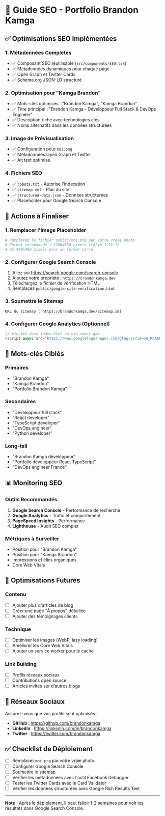 # 🚀 Guide SEO - Portfolio Brandon Kamga

## ✅ Optimisations SEO Implémentées

### 1. **Métadonnées Complètes**
- ✅ Composant SEO réutilisable (`src/components/SEO.tsx`)
- ✅ Métadonnées dynamiques pour chaque page
- ✅ Open Graph et Twitter Cards
- ✅ Schema.org JSON-LD structuré

### 2. **Optimisation pour "Kamga Brandon"**
- ✅ Mots-clés optimisés : "Brandon Kamga", "Kamga Brandon"
- ✅ Titre principal : "Brandon Kamga - Développeur Full Stack & DevOps Engineer"
- ✅ Description riche avec technologies clés
- ✅ Noms alternatifs dans les données structurées

### 3. **Image de Prévisualisation**
- ✅ Configuration pour `moi.png`
- ✅ Métadonnées Open Graph et Twitter
- ✅ Alt text optimisé

### 4. **Fichiers SEO**
- ✅ `robots.txt` - Autorise l'indexation
- ✅ `sitemap.xml` - Plan du site
- ✅ `structured-data.json` - Données structurées
- ✅ Placeholder pour Google Search Console

## 🔧 Actions à Finaliser

### 1. **Remplacer l'Image Placeholder**
```bash
# Remplacez le fichier public/moi.png par votre vraie photo
# Format recommandé : 1200x630 pixels (ratio 1.91:1)
# Ou 400x400 pixels pour un format carré
```

### 2. **Configurer Google Search Console**
1. Allez sur https://search.google.com/search-console
2. Ajoutez votre propriété : `https://brandonkamga.dev`
3. Téléchargez le fichier de vérification HTML
4. Remplacez `public/google-site-verification.html`

### 3. **Soumettre le Sitemap**
```
URL du sitemap : https://brandonkamga.dev/sitemap.xml
```

### 4. **Configurer Google Analytics (Optionnel)**
```javascript
// Ajoutez dans index.html ou via react-ga4
<script async src="https://www.googletagmanager.com/gtag/js?id=GA_MEASUREMENT_ID"></script>
```

## 🎯 Mots-clés Ciblés

### Primaires
- "Brandon Kamga"
- "Kamga Brandon"
- "Portfolio Brandon Kamga"

### Secondaires
- "Développeur full stack"
- "React developer"
- "TypeScript developer"
- "DevOps engineer"
- "Python developer"

### Long-tail
- "Brandon Kamga développeur"
- "Portfolio développeur React TypeScript"
- "DevOps engineer France"

## 📊 Monitoring SEO

### Outils Recommandés
1. **Google Search Console** - Performance de recherche
2. **Google Analytics** - Trafic et comportement
3. **PageSpeed Insights** - Performance
4. **Lighthouse** - Audit SEO complet

### Métriques à Surveiller
- Position pour "Brandon Kamga"
- Position pour "Kamga Brandon"
- Impressions et clics organiques
- Core Web Vitals

## 🚀 Optimisations Futures

### Contenu
- [ ] Ajouter plus d'articles de blog
- [ ] Créer une page "À propos" détaillée
- [ ] Ajouter des témoignages clients

### Technique
- [ ] Optimiser les images (WebP, lazy loading)
- [ ] Améliorer les Core Web Vitals
- [ ] Ajouter un service worker pour le cache

### Link Building
- [ ] Profils réseaux sociaux
- [ ] Contributions open source
- [ ] Articles invités sur d'autres blogs

## 📱 Réseaux Sociaux

Assurez-vous que vos profils sont optimisés :
- **GitHub** : https://github.com/brandonkamga
- **LinkedIn** : https://linkedin.com/in/brandonkamga
- **Twitter** : https://twitter.com/brandonkamga

## ✅ Checklist de Déploiement

- [ ] Remplacer `moi.png` par votre vraie photo
- [ ] Configurer Google Search Console
- [ ] Soumettre le sitemap
- [ ] Vérifier les métadonnées avec l'outil Facebook Debugger
- [ ] Tester les Twitter Cards avec le Card Validator
- [ ] Vérifier les données structurées avec Google Rich Results Test

---

**Note** : Après le déploiement, il peut falloir 1-2 semaines pour voir les résultats dans Google Search Console.
